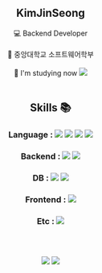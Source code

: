<div align = center>

  ## KimJinSeong

  💻 Backend Developer
  <br><br>
  🏫 중앙대학교 소프트웨어학부
  <br><br>
  🌱 I'm studying now  <img src="https://img.shields.io/badge/springboot-6DB33F?style=for-the-badgee&logo=springboot&logoColor=white">
  <br><br>
  ## Skills 📚
  

  ### Language :  <img src="https://img.shields.io/badge/java-007396?style=for-the-badge&logo=java&logoColor=white">  <img src="https://img.shields.io/badge/python-3776AB?style=for-the-badge&logo=python&logoColor=white">  <img src="https://img.shields.io/badge/c-00599C?style=for-the-badge&logo=c%2B%2B&logoColor=white">  <img src="https://img.shields.io/badge/dart-00599C?style=for-the-badge&logo=dart&logoColor=#0175C2">
  ### Backend :  <img src="https://img.shields.io/badge/spring-6DB33F?style=for-the-badge&logo=spring&logoColor=white">  <img src="https://img.shields.io/badge/springboot-6DB33F?style=for-the-badge&logo=springboot&logoColor=white">  
  ### DB :  <img src="https://img.shields.io/badge/mysql-4479A1?style=for-the-badge&logo=mysql&logoColor=white">  <img src="https://img.shields.io/badge/oracle-F80000?style=for-the-badge&logo=oracle&logoColor=white"> 
  ### Frontend :  <img src="https://img.shields.io/badge/flutter-02569B?style=for-the-badge&logo=flutter&logoColor=white">
  ### Etc :  <img src="https://img.shields.io/badge/Figma-F24E1E?style=for-the-badge&logo=Figma&logoColor=white"/>
  
  ##
  <br>
  
  <img src = "https://github-readme-stats.vercel.app/api?username=KimJinSe0ng&theme=shadow_green&show_icons=true">  <img src = "https://github-readme-stats.vercel.app/api/top-langs/?username=KimJinSe0ng&layout=compact&theme=shadow_green">
</div>
  

<!--
Here are some ideas to get you started:

- 🔭 I’m currently working on ...
- 🌱 I’m currently learning ...
- 👯 I’m looking to collaborate on ...
- 🤔 I’m looking for help with ...
- 💬 Ask me about ...
- 📫 How to reach me: ...
- 😄 Pronouns: ...
- ⚡ Fun fact: ...
-->

